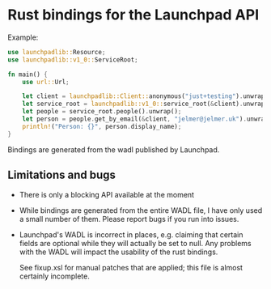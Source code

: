 Rust bindings for the Launchpad API
===================================

Example:

```rust
use launchpadlib::Resource;
use launchpadlib::v1_0::ServiceRoot;

fn main() {
    use url::Url;

    let client = launchpadlib::Client::anonymous("just+testing").unwrap();
    let service_root = launchpadlib::v1_0::service_root(&client).unwrap();
    let people = service_root.people().unwrap();
    let person = people.get_by_email(&client, "jelmer@jelmer.uk").unwrap();
    println!("Person: {}", person.display_name);
}
```

Bindings are generated from the wadl published by Launchpad.

Limitations and bugs
--------------------

* There is only a blocking API available at the moment
* While bindings are generated from the entire WADL file, I have only used a
  small number of them. Please report bugs if you run into issues.
* Launchpad's WADL is incorrect in places, e.g. claiming that certain fields
  are optional while they will actually be set to null. Any problems with the
  WADL will impact the usability of the rust bindings.

  See fixup.xsl for manual patches that are applied; this file is
  almost certainly incomplete.
